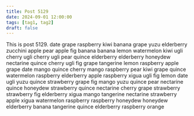 ```yaml
---
title: Post 5129
date: 2024-09-01 12:00:00
tags: [tag1, tag2]
draft: false
---
```

This is post 5129.
date
grape
raspberry
kiwi
banana
grape
yuzu
elderberry
zucchini
apple
pear
apple
fig
banana
banana
lemon
watermelon
kiwi
ugli
cherry
ugli
cherry
ugli
pear
quince
elderberry
elderberry
honeydew
nectarine
quince
cherry
ugli
fig
grape
tangerine
lemon
raspberry
apple
grape
date
mango
quince
cherry
mango
raspberry
pear
kiwi
grape
quince
watermelon
raspberry
elderberry
apple
raspberry
xigua
ugli
fig
lemon
date
ugli
yuzu
quince
strawberry
grape
fig
mango
yuzu
quince
pear
nectarine
quince
honeydew
strawberry
quince
nectarine
cherry
grape
strawberry
strawberry
fig
elderberry
xigua
mango
tangerine
nectarine
strawberry
apple
xigua
watermelon
raspberry
raspberry
honeydew
honeydew
elderberry
banana
tangerine
quince
elderberry
raspberry
orange
